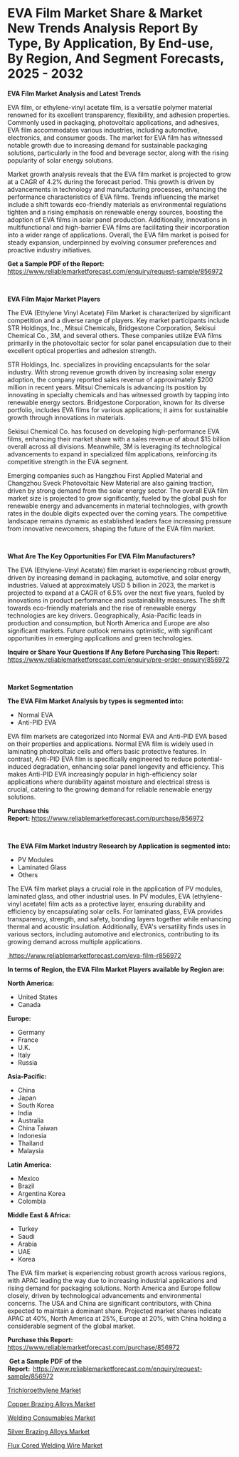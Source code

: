 <p><h1>EVA Film Market Share & Market New Trends Analysis Report By Type, By Application, By End-use, By Region, And Segment Forecasts, 2025 - 2032</h1></p><p><strong>EVA Film Market Analysis and Latest Trends</strong></p>
<p><p>EVA film, or ethylene-vinyl acetate film, is a versatile polymer material renowned for its excellent transparency, flexibility, and adhesion properties. Commonly used in packaging, photovoltaic applications, and adhesives, EVA film accommodates various industries, including automotive, electronics, and consumer goods. The market for EVA film has witnessed notable growth due to increasing demand for sustainable packaging solutions, particularly in the food and beverage sector, along with the rising popularity of solar energy solutions.</p><p>Market growth analysis reveals that the EVA film market is projected to grow at a CAGR of 4.2% during the forecast period. This growth is driven by advancements in technology and manufacturing processes, enhancing the performance characteristics of EVA films. Trends influencing the market include a shift towards eco-friendly materials as environmental regulations tighten and a rising emphasis on renewable energy sources, boosting the adoption of EVA films in solar panel production. Additionally, innovations in multifunctional and high-barrier EVA films are facilitating their incorporation into a wider range of applications. Overall, the EVA film market is poised for steady expansion, underpinned by evolving consumer preferences and proactive industry initiatives.</p></p>
<p><strong>Get a Sample PDF of the Report:&nbsp;</strong> <a href="https://www.reliablemarketforecast.com/enquiry/request-sample/856972?utm_campaign=1167&utm_medium=2&utm_source=Github&utm_content=ia&utm_term=31032025&utm_id=eva-film">https://www.reliablemarketforecast.com/enquiry/request-sample/856972</a></p>
<p>&nbsp;</p>
<p><strong>EVA Film Major Market Players</strong></p>
<p><p>The EVA (Ethylene Vinyl Acetate) Film Market is characterized by significant competition and a diverse range of players. Key market participants include STR Holdings, Inc., Mitsui Chemicals, Bridgestone Corporation, Sekisui Chemical Co., 3M, and several others. These companies utilize EVA films primarily in the photovoltaic sector for solar panel encapsulation due to their excellent optical properties and adhesion strength.</p><p>STR Holdings, Inc. specializes in providing encapsulants for the solar industry. With strong revenue growth driven by increasing solar energy adoption, the company reported sales revenue of approximately $200 million in recent years. Mitsui Chemicals is advancing its position by innovating in specialty chemicals and has witnessed growth by tapping into renewable energy sectors. Bridgestone Corporation, known for its diverse portfolio, includes EVA films for various applications; it aims for sustainable growth through innovations in materials.</p><p>Sekisui Chemical Co. has focused on developing high-performance EVA films, enhancing their market share with a sales revenue of about $15 billion overall across all divisions. Meanwhile, 3M is leveraging its technological advancements to expand in specialized film applications, reinforcing its competitive strength in the EVA segment.</p><p>Emerging companies such as Hangzhou First Applied Material and Changzhou Sveck Photovoltaic New Material are also gaining traction, driven by strong demand from the solar energy sector. The overall EVA film market size is projected to grow significantly, fueled by the global push for renewable energy and advancements in material technologies, with growth rates in the double digits expected over the coming years. The competitive landscape remains dynamic as established leaders face increasing pressure from innovative newcomers, shaping the future of the EVA film market.</p></p>
<p>&nbsp;</p>
<p><strong>What Are The Key Opportunities For EVA Film Manufacturers?</strong></p>
<p><p>The EVA (Ethylene-Vinyl Acetate) film market is experiencing robust growth, driven by increasing demand in packaging, automotive, and solar energy industries. Valued at approximately USD 5 billion in 2023, the market is projected to expand at a CAGR of 6.5% over the next five years, fueled by innovations in product performance and sustainability measures. The shift towards eco-friendly materials and the rise of renewable energy technologies are key drivers. Geographically, Asia-Pacific leads in production and consumption, but North America and Europe are also significant markets. Future outlook remains optimistic, with significant opportunities in emerging applications and green technologies.</p></p>
<p><strong>Inquire or Share Your Questions If Any Before Purchasing This Report:</strong> <a href="https://www.reliablemarketforecast.com/enquiry/pre-order-enquiry/856972?utm_campaign=1167&utm_medium=2&utm_source=Github&utm_content=ia&utm_term=31032025&utm_id=eva-film">https://www.reliablemarketforecast.com/enquiry/pre-order-enquiry/856972</a></p>
<p>&nbsp;</p>
<p><strong>Market Segmentation</strong></p>
<p><strong>The EVA Film Market Analysis by types is segmented into:</strong></p>
<p><ul><li>Normal EVA</li><li>Anti-PID EVA</li></ul></p>
<p><p>EVA film markets are categorized into Normal EVA and Anti-PID EVA based on their properties and applications. Normal EVA film is widely used in laminating photovoltaic cells and offers basic protective features. In contrast, Anti-PID EVA film is specifically engineered to reduce potential-induced degradation, enhancing solar panel longevity and efficiency. This makes Anti-PID EVA increasingly popular in high-efficiency solar applications where durability against moisture and electrical stress is crucial, catering to the growing demand for reliable renewable energy solutions.</p></p>
<p><strong>Purchase this Report:&nbsp;</strong><a href="https://www.reliablemarketforecast.com/purchase/856972?utm_campaign=1167&utm_medium=2&utm_source=Github&utm_content=ia&utm_term=31032025&utm_id=eva-film">https://www.reliablemarketforecast.com/purchase/856972</a></p>
<p>&nbsp;</p>
<p><strong>The EVA Film Market Industry Research by Application is segmented into:</strong></p>
<p><ul><li>PV Modules</li><li>Laminated Glass</li><li>Others</li></ul></p>
<p><p>The EVA film market plays a crucial role in the application of PV modules, laminated glass, and other industrial uses. In PV modules, EVA (ethylene-vinyl acetate) film acts as a protective layer, ensuring durability and efficiency by encapsulating solar cells. For laminated glass, EVA provides transparency, strength, and safety, bonding layers together while enhancing thermal and acoustic insulation. Additionally, EVA's versatility finds uses in various sectors, including automotive and electronics, contributing to its growing demand across multiple applications.</p></p>
<p><a href="https://www.reliablemarketforecast.com/eva-film-r856972?utm_campaign=1167&utm_medium=2&utm_source=Github&utm_content=ia&utm_term=31032025&utm_id=eva-film">&nbsp;https://www.reliablemarketforecast.com/eva-film-r856972</a></p>
<p><strong>In terms of Region, the EVA Film Market Players available by Region are:</strong></p>
<p>
    <p> <strong> North America: </strong>
        <ul>
            <li>United States</li>
            <li>Canada</li>
        </ul>
        </p> 
    <p> <strong> Europe: </strong>
        <ul>
            <li>Germany</li>
            <li>France</li>
            <li>U.K.</li>
            <li>Italy</li>
            <li>Russia</li>
        </ul>
        </p> 
    <p> <strong> Asia-Pacific: </strong>
        <ul>
            <li>China</li>
            <li>Japan</li>
            <li>South Korea</li>
            <li>India</li>
            <li>Australia</li>
            <li>China Taiwan</li>
            <li>Indonesia</li>
            <li>Thailand</li>
            <li>Malaysia</li>
        </ul>
        </p> 
    <p> <strong> Latin America: </strong>
        <ul>
            <li>Mexico</li>
            <li>Brazil</li>
            <li>Argentina Korea</li>
            <li>Colombia</li>
        </ul>
        </p> 
    <p> <strong> Middle East & Africa: </strong>
        <ul>
            <li>Turkey</li>
            <li>Saudi</li>
            <li>Arabia</li>
            <li>UAE</li>
            <li>Korea</li>
        </ul>
    </p>
    </p>
<p><p>The EVA film market is experiencing robust growth across various regions, with APAC leading the way due to increasing industrial applications and rising demand for packaging solutions. North America and Europe follow closely, driven by technological advancements and environmental concerns. The USA and China are significant contributors, with China expected to maintain a dominant share. Projected market shares indicate APAC at 40%, North America at 25%, Europe at 20%, with China holding a considerable segment of the global market.</p></p>
<p><strong>Purchase this Report: </strong><a href="https://www.reliablemarketforecast.com/purchase/856972?utm_campaign=1167&utm_medium=2&utm_source=Github&utm_content=ia&utm_term=31032025&utm_id=eva-film">https://www.reliablemarketforecast.com/purchase/856972</a></p>
<p>&nbsp;<strong>Get a Sample PDF of the Report:&nbsp;&nbsp;</strong><a href="https://www.reliablemarketforecast.com/enquiry/request-sample/856972?utm_campaign=1167&utm_medium=2&utm_source=Github&utm_content=ia&utm_term=31032025&utm_id=eva-film">https://www.reliablemarketforecast.com/enquiry/request-sample/856972</a></p>
<p><strong></strong></p>
<p><p><a href="https://github.com/nontoengolo/Market-Research-Report-List-1/blob/main/trichloroethylene-market.md?utm_campaign=1167&utm_medium=2&utm_source=Github&utm_content=ia&utm_term=31032025&utm_id=eva-film">Trichloroethylene Market</a></p><p><a href="https://github.com/amramcocosxa/Market-Research-Report-List-1/blob/main/copper-brazing-alloys-market.md?utm_campaign=1167&utm_medium=2&utm_source=Github&utm_content=ia&utm_term=31032025&utm_id=eva-film">Copper Brazing Alloys Market</a></p><p><a href="https://github.com/avikalitesjj/Market-Research-Report-List-1/blob/main/welding-consumables-market.md?utm_campaign=1167&utm_medium=2&utm_source=Github&utm_content=ia&utm_term=31032025&utm_id=eva-film">Welding Consumables Market</a></p><p><a href="https://github.com/ceneabiruk11/Market-Research-Report-List-1/blob/main/silver-brazing-alloys-market.md?utm_campaign=1167&utm_medium=2&utm_source=Github&utm_content=ia&utm_term=31032025&utm_id=eva-film">Silver Brazing Alloys Market</a></p><p><a href="https://github.com/pomasifilo/Market-Research-Report-List-1/blob/main/flux-cored-welding-wire-market.md?utm_campaign=1167&utm_medium=2&utm_source=Github&utm_content=ia&utm_term=31032025&utm_id=eva-film">Flux Cored Welding Wire Market</a></p></p>